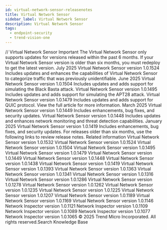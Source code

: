 ```yaml
---
id: virtual-network-sensor-releasenotes
title: Virtual Network Sensor
sidebar_label: Virtual Network Sensor
description: Virtual Network Sensor
tags:
  - endpoint-security
  - trend-vision-one
---
```


/*<![CDATA[*/ $('#title').html($('meta[name=map-description]').attr('content')); /*]]>*/ Virtual Network Sensor Important The Virtual Network Sensor only supports updates for versions released within the past 6 months. If your Virtual Network Sensor version is older than six months, you must redeploy to get the latest version. July 2025 Virtual Network Sensor version 1.0.1524 Includes updates and enhances the capabilities of Virtual Network Sensor to categorize traffic that was previously unidentifiable. June 2025 Virtual Network Sensor version 1.0.1504 Includes updates and adds support for simulating the Black Basta attack. Virtual Network Sensor version 1.0.1495 Includes updates and adds support for simulating the APT28 attack. Virtual Network Sensor version 1.0.1479 Includes updates and adds support for QUIC protocol. View the full article for more information. March 2025 Virtual Network Sensor version 1.0.1449 Includes enhancements, bug fixes, and security updates. Virtual Network Sensor version 1.0.1448 Includes updates and enhances network monitoring and threat detection capabilities. January 2025 Virtual Network Sensor version 1.0.1419 Includes enhancements, bug fixes, and security updates. For releases older than six months, use the following links to review release notes. Related information Virtual Network Sensor version 1.0.1532 Virtual Network Sensor version 1.0.1524 Virtual Network Sensor version 1.0.1504 Virtual Network Sensor version 1.0.1495 Virtual Network Sensor version 1.0.1479 Virtual Network Sensor version 1.0.1449 Virtual Network Sensor version 1.0.1448 Virtual Network Sensor version 1.0.1438 Virtual Network Sensor version 1.0.1419 Virtual Network Sensor version 1.0.1393 Virtual Network Sensor version 1.0.1363 Virtual Network Sensor version 1.0.1341 Virtual Network Sensor version 1.0.1316 Virtual Network Sensor version 1.0.1286 Virtual Network Sensor version 1.0.1278 Virtual Network Sensor version 1.0.1262 Virtual Network Sensor version 1.0.1235 Virtual Network Sensor version 1.0.1225 Virtual Network Sensor version 1.0.1207 Virtual Network Sensor version 1.0.1189 Virtual Network Sensor version 1.0.1169 Virtual Network Sensor version 1.0.1146 Network Inspector version 1.0.1121 Network Inspector version 1.0.1109 Network Inspector version 1.0.1089 Network Inspector version 1.0.1077 Network Inspector version 1.0.1065 © 2025 Trend Micro Incorporated. All rights reserved.Search Knowledge Base